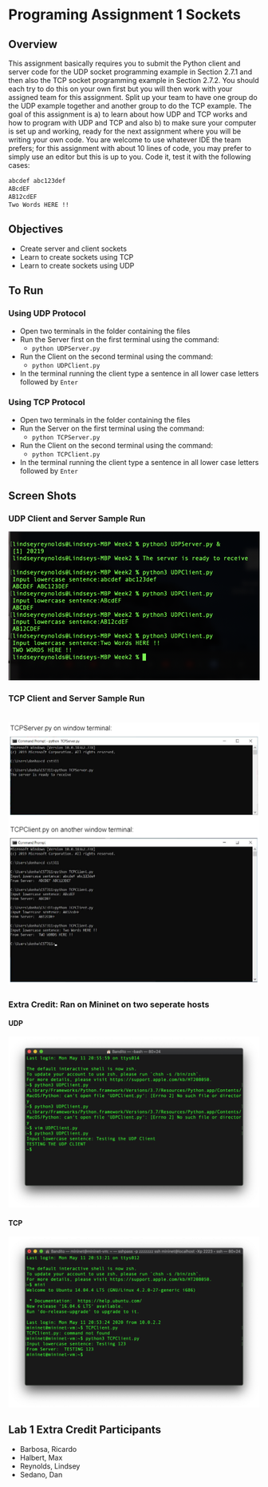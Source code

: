 # Programing Assignment 1 Sockets
## Overview
This assignment basically requires you to submit the Python client and server code for the UDP socket programming example in Section 2.7.1 and then also the TCP socket programming example in Section 2.7.2. You should each try to do this on your own first but you will then work with your assigned team for this assignment. Split up your team to have one group do the UDP example together and another group to do the TCP example. The goal of this assignment is a) to learn about how UDP and TCP works and how to program with UDP and TCP and also b) to make sure your computer is set up and working, ready for the next assignment where you will be writing your own code. You are welcome to use whatever IDE the team prefers; for this assignment with about 10 lines of code, you may prefer to simply use an editor but this is up to you. Code it, test it with the following cases:
```
abcdef abc123def
ABcdEF
AB12cdEF
Two Words HERE !!
```
## Objectives
* Create server and client sockets
* Learn to create sockets using TCP
* Learn to create sockets using UDP

## To Run
### Using UDP Protocol
* Open two terminals in the folder containing the files
* Run the Server first on the first terminal using the command:
    * `python UDPServer.py`
* Run the Client on the second terminal using the command: 
    * `python UDPClient.py`
* In the terminal running the client type a sentence in all lower case letters followed by `Enter`
### Using TCP Protocol
* Open two terminals in the folder containing the files
* Run the Server on the first terminal using the command:
    * `python TCPServer.py`
* Run the Client on the second terminal using the command: 
    * `python TCPClient.py`
* In the terminal running the client type a sentence in all lower case letters followed by `Enter`

## Screen Shots
### UDP Client and Server Sample Run
![UDP Screenshot](Screenshots/UDP_Screenshot.png)
### TCP Client and Server Sample Run
# ![TCP Screenshot](Screenshots/TCP_Screenshot.png)
### Extra Credit: Ran on Mininet on two seperate hosts
#### UDP
![UDP Screenshot Extra Credit](Screenshots/UDP_Screenshot_ec.png)
#### TCP
![TCP Screenshot Extra Credit](Screenshots/TCP_Screenshot_ec.png)

## Lab 1 Extra Credit Participants 
* Barbosa, Ricardo
* Halbert, Max
* Reynolds, Lindsey
* Sedano, Dan